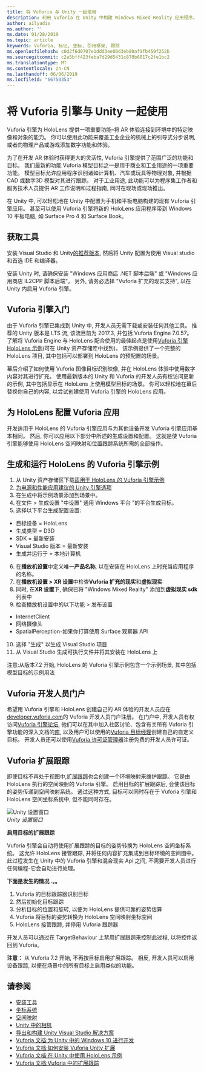 ```yaml
---
title: 将 Vuforia 与 Unity 一起使用
description: 利用 Vuforia 在 Unity 中构建 Windows Mixed Reality 应用程序。
author: ailyadis
ms.author: ''
ms.date: 01/28/2019
ms.topic: article
keywords: Vuforia, 标记, 坐标, 引用框架, 跟踪
ms.openlocfilehash: c0d2f6d0707e1ddd3ee00d3eb80af9fb459f252b
ms.sourcegitcommit: c2a5bff423feba7d29d5431c870b6017c2fe1bc2
ms.translationtype: MT
ms.contentlocale: zh-CN
ms.lasthandoff: 06/06/2019
ms.locfileid: "66750353"
---
```

# <a name="using-vuforia-engine-with-unity"></a>将 Vuforia 引擎与 Unity 一起使用

Vuforia 引擎为 HoloLens 提供一项重要功能–将 AR 体验连接到环境中的特定映像和对象的能力。 你可以使用此功能来覆盖工业企业的机械上的引导式分步说明, 或者向物理产品或游戏添加数字功能和体验。 

为了在开发 AR 体验时获得更大的灵活性, Vuforia 引擎提供了范围广泛的功能和目标。 我们最新的功能 Vuforia 模型目标之一是用于商业和工业用途的一项重要功能。 模型目标允许应用程序识别诸如计算机、汽车或玩具等物理对象, 并根据 CAD 或数字3D 模型对其进行跟踪。 对于工业用途, 此功能可以为程序集工作者和服务技术人员提供 AR 工作说明和过程指南, 同时在现场或现场推出。 

在 Unity 中, 可以轻松地在 Unity 中配置为手机和平板电脑构建的现有 Vuforia 引擎应用。 甚至可以使用 Vuforia 引擎将新的 HoloLens 应用程序带到 Windows 10 平板电脑, 如 Surface Pro 4 和 Surface Book。

## <a name="get-the-tools"></a>获取工具

安装 Visual Studio 和 Unity[的推荐版本](install-the-tools.md), 然后将 Unity 配置为使用 Visual studio 和首选 IDE 和编译器。 

安装 Unity 时, 请确保安装 "Windows 应用商店 .NET 脚本后端" 或 "Windows 应用商店 IL2CPP 脚本后端"。 另外, 请务必选择 "Vuforia 扩充的现实支持", 以在 Unity 内启用 Vuforia 引擎。


## <a name="getting-started-with-vuforia-engine"></a>Vuforia 引擎入门

由于 Vuforia 引擎已集成到 Unity 中, 开发人员无需下载或安装任何其他工具。 推荐的 Unity 版本是 LTS 流, 该流目前为 2017.3, 并包括 Vuforia Engine 7.0.57。 了解将 Vuforia Engine 与 HoloLens 配合使用的最佳起点是使用[Vuforia 引擎 HoloLens 示例](https://assetstore.unity.com/packages/templates/packs/vuforia-hololens-sample-101553)(可在 Unity 资产存储库中找到)。 该示例提供了一个完整的 HoloLens 项目, 其中包括可以部署到 HoloLens 的预配置的场景。

幕后介绍了如何使用 Vuforia 图像目标识别映像, 并在 HoloLens 体验中使用数字内容对其进行扩充。 使用最新版本的 Unity 和 Vuforia 的开发人员有权访问更新的示例, 其中包括显示在 HoloLens 上使用模型目标的场景。 你可以轻松地在幕后替换你自己的内容, 以尝试创建使用 Vuforia 引擎的 HoloLens 应用。


## <a name="configuring-a-vuforia-app-for-hololens"></a>为 HoloLens 配置 Vuforia 应用

开发适用于 HoloLens 的 Vuforia 引擎应用与为其他设备开发 Vuforia 引擎应用基本相同。 然后, 你可以应用以下部分中所述的生成设置和配置。 这就是使 Vuforia 引擎能够使用 HoloLens 空间映射和位置跟踪系统所需的全部操作。

## <a name="build-and-run-the-vuforia-engine-sample-for-hololens"></a>生成和运行 HoloLens 的 Vuforia 引擎示例
1.  从 Unity 资产存储区下载[适用于 HoloLens 的 Vuforia 引擎示例](https://assetstore.unity.com/packages/templates/packs/vuforia-hololens-sample-101553)
2.  [为电源和性能应用建议的 Unity 引擎选项](performance-recommendations-for-unity.md)
3.  在生成中将示例场景添加到场景中。
4.  在文件 > 生成设置 "中设置" 通用 Windows 平台 "的平台生成目标。
5.  选择以下平台生成配置设置: 
   * 目标设备 = HoloLens
   * 生成类型 = D3D
   * SDK = 最新安装
   * Visual Studio 版本 = 最新安装
   * 生成并运行于 = 本地计算机
6.  在**播放机设置**中定义唯一**产品名称**, 以在安装在 HoloLens 上时充当应用程序的名称。
7.  在**播放机设置 > XR 设置**中检查**Vuforia 扩充的现实**和**虚拟现实**
8.  同时, 在**XR 设置**下, 确保已将 "Windows Mixed Reality" 添加到**虚拟现实 sdk**列表中
9.  检查播放机设置中的以下功能 > 发布设置 
   * InternetClient
   * 网络摄像头
   * SpatialPerception-如果你打算使用 Surface 观察器 API
10. 选择 "生成" 以生成 Visual Studio 项目
11. 从 Visual Studio 生成可执行文件并将其安装在 HoloLens 上

注意:从版本7.2 开始, HoloLens 的 Vuforia 引擎示例包含一个示例场景, 其中包括模型目标的示例用法

## <a name="the-vuforia-developer-portal"></a>Vuforia 开发人员门户

希望用 Vuforia 引擎和 HoloLens 创建自己的 AR 体验的开发人员应在[developer.vuforia.com](https://developer.vuforia.com/)的 Vuforia 开发人员门户注册。 在门户中, 开发人员有权访问[Vuforia 引擎论坛](https://developer.vuforia.com/forum), 他们可以在其中加入社区讨论、包含有关所有 Vuforia 引擎功能的深入文档的[库](https://library.vuforia.com/), 以及用户可以使用的[Vuforia 目标经理](https://developer.vuforia.com/target-manager)创建自己的自定义目标。 开发人员还可以使用[Vuforia 许可证管理器](https://developer.vuforia.com/license-manager)注册免费的开发人员许可证。

## <a name="extended-tracking-with-vuforia"></a>Vuforia 扩展跟踪

即使目标不再处于视图中,[扩展跟踪](https://library.vuforia.com/articles/Training/Extended-Tracking)也会创建一个环境映射来维护跟踪。 它是由 HoloLens 执行的空间映射的 Vuforia 引擎。 启用目标的扩展跟踪后, 会使该目标的姿势传递到空间映射系统。 通过这种方式, 目标可以同时存在于 Vuforia 引擎和 HoloLens 空间坐标系统中, 但不能同时存在。

![Unity 设置窗口](images/vuforia-extendedtracking.png)<br>
*Unity 设置窗口*

**启用目标的扩展跟踪**

Vuforia 引擎会自动将使用扩展跟踪的目标的姿势转换为 HoloLens 空间坐标系统。 这允许 HoloLens 接管跟踪, 并将任何内容扩充集成到目标环境的空间图中。 此过程发生在 Unity 中的 Vuforia 引擎和混合现实 Api 之间, 不需要开发人员进行任何编程-它会自动进行处理。

**下面是发生的情况 .。。**
1. Vuforia 的目标跟踪器识别目标
2. 然后初始化目标跟踪
3. 分析目标的位置和旋转, 以便为 HoloLens 提供可靠的姿势估算
4. Vuforia 将目标的姿势转换为 HoloLens 空间映射坐标空间
5. HoloLens 接管跟踪, 并停用 Vuforia 跟踪器

开发人员可以通过在 TargetBehaviour 上禁用扩展跟踪来控制此过程, 以将控件返回到 Vuforia。

**注意：** 从 Vuforia 7.2 开始, 不再按目标启用扩展跟踪。 相反, 开发人员可以启用设备跟踪, 以便在场景中的所有目标上启用类似的功能。


## <a name="see-also"></a>请参阅
* [安装工具](install-the-tools.md)
* [坐标系统](coordinate-systems.md)
* [空间映射](spatial-mapping.md)
* [Unity 中的相机](camera-in-unity.md)
* [导出和构建 Unity Visual Studio 解决方案](exporting-and-building-a-unity-visual-studio-solution.md)
* [Vuforia 文档:为 Unity 中的 Windows 10 进行开发](https://library.vuforia.com/articles/Solution/Developing-for-Windows-10-in-Unity)
* [Vuforia 文档:如何安装 Vuforia Unity 扩展](https://library.vuforia.com/articles/Solution/Installing-the-Unity-Extension)
* [Vuforia 文档:在 Unity 中使用 HoloLens 示例](https://library.vuforia.com/articles/Solution/Working-with-the-HoloLens-sample-in-Unity)
* [Vuforia 文档:Vuforia 中的扩展跟踪](https://library.vuforia.com/articles/Training/Extended-Tracking)
